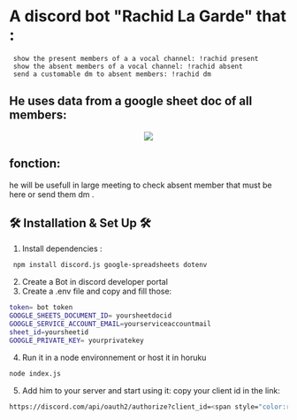 
# A discord bot "Rachid La Garde" that :

     show the present members of a a vocal channel: !rachid present
     show the absent members of a vocal channel: !rachid absent
     send a customable dm to absent members: !rachid dm 

## He uses data from a google sheet doc of all members:

  <div align="center">
  <img src="https://i.ibb.co/jr0ttcF/chrome-sbt-T1gejc-C.png" />
</div>


## fonction:
 
 he will be usefull in large meeting to check absent member that must be here or send them dm .
 
 ## 🛠 Installation & Set Up 🛠
 
1. Install dependencies :
  ```sh
   npm install discord.js google-spreadsheets dotenv
   ```  
2. Create a Bot in discord developer portal
3. Create a .env file and copy and fill those:
```sh
token= bot token
GOOGLE_SHEETS_DOCUMENT_ID= yoursheetdocid
GOOGLE_SERVICE_ACCOUNT_EMAIL=yourserviceaccountmail
sheet_id=yoursheetid
GOOGLE_PRIVATE_KEY= yourprivatekey
```
4. Run it in a node environnement or host it in horuku
```sh
node index.js
```
5. Add him to your server and start using it:
copy your client id in the link:
```sh
https://discord.com/api/oauth2/authorize?client_id=<span style="color:red">here</span>&permissions=0&scope=bot%20applications.commands
```
